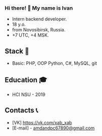 ### Hi there! 👋 My name is Ivan
- Intern backend developer.
- 18 y.o.
- from Novosibirsk, Russia.
- +7 UTC, +4 MSK.

## Stack 🔨
- Basic: PHP, OOP Python, C#, MySQL, git

## Education 🎓
- HCI NSU - 2019

## Contacts 📞
- [VK] https://vk.com/xab_xab
- [E-mail] - amdandpc67890@gmail.com
